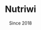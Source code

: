 ---
title: Nutriwi
category: web
description: I created Nutriwi as a result of a personal student project to increase my skills in web development. Nutriwi is now a web application allowing the general public to analyse the nutritional quality of the recipes they make every day with their favourite products. The product scanner allows you to find recipe ideas based on products. I recently signed up Nutriwi to an anti-waste initiative to combat food waste by using products in recipes.
picture: /content/projects/nutriwi.jpg
date: Since 2018
technologies: ['typescript', 'nextjs', 'mongodb', 'ansible', 'docker']

link: https://www.nutriwi.com
linkText: 'Discover Nutriwi'
icon: /content/projects/nutriwi-icon.png
index: 4

---